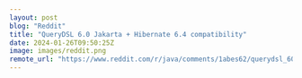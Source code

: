 ```yaml
---
layout: post
blog: "Reddit"
title: "QueryDSL 6.0 Jakarta + Hibernate 6.4 compatibility"
date: 2024-01-26T09:50:25Z
image: images/reddit.png
remote_url: "https://www.reddit.com/r/java/comments/1abes62/querydsl_60_jakarta_hibernate_64_compatibility/"
---
```

